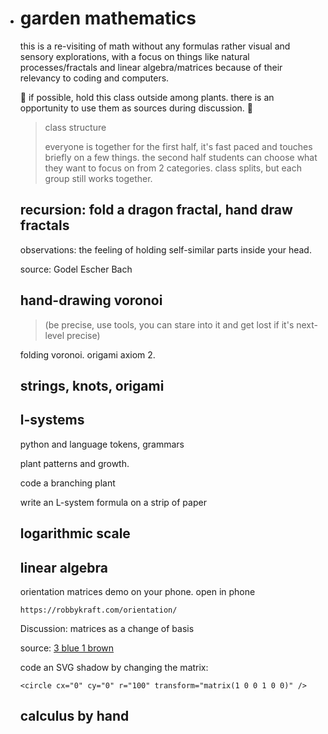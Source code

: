 - # garden mathematics

  this is a re-visiting of math without any formulas rather visual and sensory explorations, with a focus on things like natural processes/fractals and linear algebra/matrices because of their relevancy to coding and computers.

  🌸 if possible, hold this class outside among plants. there is an opportunity to use them as sources during discussion. 🌼

  > class structure
  >
  > everyone is together for the first half, it's fast paced and touches briefly on a few things. the second half students can choose what they want to focus on from 2 categories. class splits, but each group still works together.

  ## recursion: fold a dragon fractal, hand draw fractals

  observations: the feeling of holding self-similar parts inside your head.

  source: Godel Escher Bach

  ## hand-drawing voronoi

  > (be precise, use tools, you can stare into it and get lost if it's next-level precise)

  folding voronoi. origami axiom 2.

  ## strings, knots, origami

  ## l-systems

  python and language tokens, grammars

  plant patterns and growth.

  code a branching plant

  write an L-system formula on a strip of paper

  ## logarithmic scale

  ## linear algebra

  orientation matrices demo on your phone. open in phone

  `https://robbykraft.com/orientation/`

  Discussion: matrices as a change of basis

  source:  [3 blue 1 brown](https://www.youtube.com/watch?v=kYB8IZa5AuE)

  code an SVG shadow by changing the matrix:

  `<circle cx="0" cy="0" r="100" transform="matrix(1 0 0 1 0 0)" />`

  

  ## calculus by hand

  